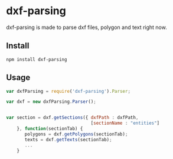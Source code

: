 dxf-parsing
========

dxf-parsing is made to parse dxf files, polygon and text right now.

## Install

```
npm install dxf-parsing
```

## Usage

```javascript
var dxfParsing = require('dxf-parsing').Parser;

var dxf = new dxfParsing.Parser();


var section = dxf.getSections({ dxfPath : dxfPath, 
                                [sectionName : "entities"]
    }, function(sectionTab) {
       polygons = dxf.getPolygons(sectionTab);
       texts = dxf.getTexts(sectionTab);
       ...
    }
```
    	   
    	   
    	   

